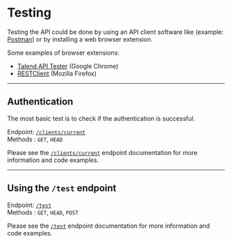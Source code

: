 # Testing

Testing the API could be done by using an API client software like (example: [Postman](https://www.postman.com/)) or by installing a web browser extension.

Some examples of browser extensions:  

* [Talend API Tester](https://chrome.google.com/webstore/detail/restlet-client-rest-api-t/aejoelaoggembcahagimdiliamlcdmfm  ) (Google Chrome)  
* [RESTClient](https://addons.mozilla.org/en-US/firefox/addon/restclient/) (Mozilla Firefox)

---

## Authentication

The most basic test is to check if the authentication is successful.

Endpoint: [`/clients/current`](/docs/Endpoints/Clients/Current.md)  
Methods : `GET`, `HEAD`

Please see the [`/clients/current`](/docs/Endpoints/Clients/Current.md) endpoint documentation for more information and code examples.

---

## Using the `/test` endpoint
Endpoint: [`/test`](/docs/Endpoints/Test.md)  
Methods : `GET`, `HEAD`, `POST`

Please see the [`/test`](/docs/Endpoints/Test.md) endpoint documentation for more information and code examples.
